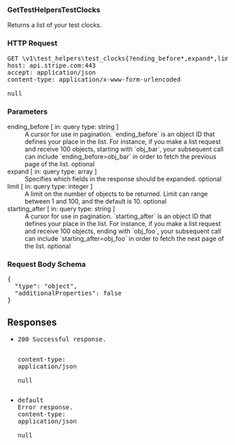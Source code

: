 <!DOCTYPE html><html><head><title></title><link rel="stylesheet" href="./OpenApi.css"/><meta charset="utf-8"/><meta name="viewport" content="width=device-width, initial-scale=1"/></head><body><article><section class="requestOverview"><h1 class="request-summary">GetTestHelpersTestClocks</h1><p class="request-description"><p>Returns a list of your test clocks.</p></p></section><section class="http"><h3>HTTP Request</h3><pre class="http-example"><span class="request-line">GET</span> <span class="http-target">\v1\test_helpers\test_clocks{?ending_before*,expand*,limit*,starting_after*}</span> <span class="http-version">HTTP/1.1</span>&#xA;<span class="header-line">host</span>: <span class="header-value">api.stripe.com:443</span>&#xA;<span class="header-line">accept</span>: <span class="header-value">application/json</span>&#xA;<span class="header-line">content-type</span>: <span class="header-value">application/x-www-form-urlencoded</span>&#xA;&#xA;null</pre></section><dl class="parameters"><h3>Parameters</h3><dt class="parameter"><span class="parameter-name">ending_before</span> [ in: <span class="parameter-location">query</span> type: <span class="parameter-type">string</span> ]</dt><dd class="parameter"><span class="parameter-description">A cursor for use in pagination. `ending_before` is an object ID that defines your place in the list. For instance, if you make a list request and receive 100 objects, starting with `obj_bar`, your subsequent call can include `ending_before=obj_bar` in order to fetch the previous page of the list.</span> <span class="parameter-required">optional</span></dd><dt class="parameter"><span class="parameter-name">expand</span> [ in: <span class="parameter-location">query</span> type: <span class="parameter-type">array</span> ]</dt><dd class="parameter"><span class="parameter-description">Specifies which fields in the response should be expanded.</span> <span class="parameter-required">optional</span></dd><dt class="parameter"><span class="parameter-name">limit</span> [ in: <span class="parameter-location">query</span> type: <span class="parameter-type">integer</span> ]</dt><dd class="parameter"><span class="parameter-description">A limit on the number of objects to be returned. Limit can range between 1 and 100, and the default is 10.</span> <span class="parameter-required">optional</span></dd><dt class="parameter"><span class="parameter-name">starting_after</span> [ in: <span class="parameter-location">query</span> type: <span class="parameter-type">string</span> ]</dt><dd class="parameter"><span class="parameter-description">A cursor for use in pagination. `starting_after` is an object ID that defines your place in the list. For instance, if you make a list request and receive 100 objects, ending with `obj_foo`, your subsequent call can include `starting_after=obj_foo` in order to fetch the next page of the list.</span> <span class="parameter-required">optional</span></dd></dl><section class="requestContent"><h3>Request Body Schema</h3><pre class="schema">{&#xA;  &quot;type&quot;: &quot;object&quot;,&#xA;  &quot;additionalProperties&quot;: false&#xA;}</pre></section><section class="responses"><h2>Responses</h2><ul class="responses"><li class="response"><pre class="http-example"><span class="status-line">200</span> <span class="status-description">Successful response.</span>
<span class="header-line">content-type</span>: <span class="header-value">application/json</span>&#xA;&#xA;null</pre></li><li class="response"><pre class="http-example"><span class="status-line">default</span> <span class="status-description">Error response.</span>
<span class="header-line">content-type</span>: <span class="header-value">application/json</span>&#xA;&#xA;null</pre></li></ul></section></article></body></html>